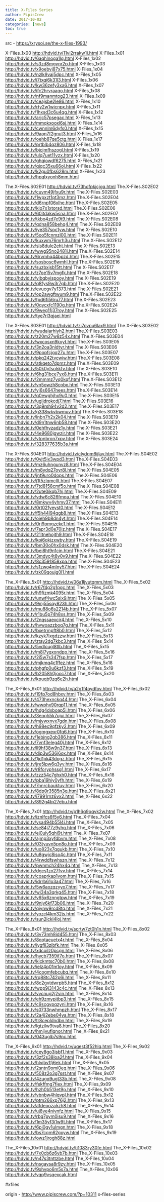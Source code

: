 ```yaml
---
title: X-Files Series
author: PipisCrew
date: 2017-10-02
categories: [news]
toc: true
---
```


src - https://xrysoi.se/the-x-files-1993/

X-Files_1x00	http://hdvid.tv/11vi2rrakw1i.html
X-Files_1x01	http://hdvid.tv/6aqhlnoga1lg.html
X-Files_1x02	http://hdvid.tv/s3zd8mgynr2p.html
X-Files_1x03	http://hdvid.tv/x9oebvj87x75.html
X-Files_1x04	http://hdvid.tv/nzlk9vaj5dpc.html
X-Files_1x05	http://hdvid.tv/i7txqi6k31l3.html
X-Files_1x06	http://hdvid.tv/kw36zefy3xa6.html
X-Files_1x07	http://hdvid.tv/ifc2hrvraaqo.html
X-Files_1x08	http://hdvid.tv/nf9manmtog23.html
X-Files_1x09	http://hdvid.tv/ceajsbe2le86.html
X-Files_1x10	http://hdvid.tv/rty2w1wicnpx.html
X-Files_1x11	http://hdvid.tv/1hxsd3c6u4qg.html
X-Files_1x12	http://hdvid.tv/arjc57psegac.html
X-Files_1x13	http://hdvid.tv/mmqkxooxl6sj.html
X-Files_1x14	http://hdvid.tv/cwnnlm6dyfs0.html
X-Files_1x15	http://hdvid.tv/9aon7f2gnut3.html
X-Files_1x16	http://hdvid.tv/oehb87qe5ctg.html
X-Files_1x17	http://hdvid.tv/prtblb4qz806.html
X-Files_1x18	http://hdvid.tv/bjcjmfhszogl.html
X-Files_1x19	http://hdvid.tv/ulq7uet11vzx.html
X-Files_1x20	http://hdvid.tv/ghqiowdf6275.html
X-Files_1x21	http://hdvid.tv/qjqc35xu66ol.html
X-Files_1x22	http://hdvid.tv/k2gu0fbs628m.html
X-Files_1x23	http://hdvid.tv/hpqlxyonh8mm.html

The.X-Files.S02E01	http://hdvid.tv/73hofpkjcjgq.html
The.X-Files.S02E02	http://hdvid.tv/cuvm49jfxu9r.html
The.X-Files.S02E03	http://hdvid.tv/1wpxzt1pt3mz.html
The.X-Files.S02E04	http://hdvid.tv/d6rnpf06xlhe.html
The.X-Files.S02E05	http://hdvid.tv/klo7x1xtorsd.html
The.X-Files.S02E06	http://hdvid.tv/60itdakw5sna.html
The.X-Files.S02E07	http://hdvid.tv/tkbo4zd7e9t9.html
The.X-Files.S02E08	http://hdvid.tv/qdna858behq4.html
The.X-Files.S02E09	http://hdvid.tv/iye357spc1yw.html
The.X-Files.S02E10	http://hdvid.tv/5oo5fcnmzl00.html
The.X-Files.S02E11	http://hdvid.tv/kuxwm76mrh3u.html
The.X-Files.S02E12	http://hdvid.tv/sls8dule2eht.html
The.X-Files.S02E13	http://hdvid.tv/wwg95no2481i.html
The.X-Files.S02E14	http://hdvid.tv/6rvmhq44bpzd.html
The.X-Files.S02E15	http://hdvid.tv/sosbosc6wmhl.html
The.X-Files.S02E16	http://hdvid.tv/suzbxjsb15tt.html
The.X-Files.S02E17	http://hdvid.tv/z7oe15v7mgfk.html
The.X-Files.S02E18	http://hdvid.tv/vlbqbyispooy.html
The.X-Files.S02E19	http://hdvid.tv/q8fys9w3r7gb.html
The.X-Files.S02E20	http://hdvid.tv/evucgv7y1373.html
The.X-Files.S02E21	http://hdvid.tv/op2awgftwum9.html
The.X-Files.S02E22	http://hdvid.tv/tpd6fi56ru77.html
The.X-Files.S02E23	http://hdvid.tv/0qycxfc1190g.html
The.X-Files.S02E24	http://hdvid.tv/9weg11j37roy.html
The.X-Files.S02E25	http://hdvid.tv/tye7rl3qjaei.html

The.X-Files.S03E01	http://hdvid.tv/zi7ovpu6lax9.html
The.X-Files.S03E02	http://hdvid.tv/wudaiarhiyh2.html
The.X-Files.S03E03	http://hdvid.tv/z20m27w8z54x.html
The.X-Files.S03E04	http://hdvid.tv/wxcosxn9kvyt.html
The.X-Files.S03E05	http://hdvid.tv/3n2oa3nldtyr.html
The.X-Files.S03E06	http://hdvid.tv/9popfcjgq27u.html
The.X-Files.S03E07	http://hdvid.tv/pkq242tvcwiw.html
The.X-Files.S03E08	http://hdvid.tv/atkqeto7dpmz.html
The.X-Files.S03E09	http://hdvid.tv/50k0yfso5kfv.html
The.X-Files.S03E10	http://hdvid.tv/6hg31bce7yx8.html
The.X-Files.S03E11	http://hdvid.tv/2mmmz7yq0kqf.html
The.X-Files.S03E12	http://hdvid.tv/vn5owzh8cpbx.html
The.X-Files.S03E13	http://hdvid.tv/vj6s6647nees.html
The.X-Files.S03E14	http://hdvid.tv/q0ewghjhx9u0.html
The.X-Files.S03E15	http://hdvid.tv/ugljdrokcdj7.html
The.X-Files.S03E16	http://hdvid.tv/3q9rsh94v2d2.html
The.X-Files.S03E17	http://hdvid.tv/g338wkvbwmuv.html
The.X-Files.S03E18	http://hdvid.tv/lnbn7h2x2k04.html
The.X-Files.S03E19	http://hdvid.tv/d9n1tnw6nb58.html
The.X-Files.S03E20	http://hdvid.tv/0ehfhyzadz1y.html
The.X-Files.S03E21	http://hdvid.tv/4e9680jgwzir.html
The.X-Files.S03E22	http://hdvid.tv/vtpnbron7xpv.html
The.X-Files.S03E24	http://hdvid.tv/328377635b3s.html

The.X-Files.S04E01	http://hdvid.tv/clydqm6ijlay.html
The.X-Files.S04E02	http://hdvid.tv/0yjt5ix3wpd3.html
The.X-Files.S04E03	http://hdvid.tv/mz6uhngunvz8.html
The.X-Files.S04E04	http://hdvid.tv/m8ydq27oyr8l.html
The.X-Files.S04E05	http://hdvid.tv/jnt9uro0dops.html
The.X-Files.S04E06	http://hdvid.tv/j1t5zlqmcllt.html
The.X-Files.S04E07	http://hdvid.tv/7td8158cmf5o.html
The.X-Files.S04E08	http://hdvid.tv/2ute0ikqb7hj.html
The.X-Files.S04E09	http://hdvid.tv/vdw6c826fmqa.html
The.X-Files.S04E10	http://hdvid.tv/8mkwv4yhmv37.html
The.X-Files.S04E11	http://hdvid.tv/0rt02fyeyst0.html
The.X-Files.S04E12	http://hdvid.tv/f5h44l94qgb8.html
The.X-Files.S04E13	http://hdvid.tv/oieh9b8dn4yt.html
The.X-Files.S04E14	http://hdvid.tv/0rj9omgzekc1.html
The.X-Files.S04E15	http://hdvid.tv/7apr3d0e70iz.html
The.X-Files.S04E17	http://hdvid.tv/21ltnehojth9.html
The.X-Files.S04E18	http://hdvid.tv/koi6qkjzxwby.html
The.X-Files.S04E19	http://hdvid.tv/bm30o0hx0dsk.html
The.X-Files.S04E20	http://hdvid.tv/bei8ht9n1cin.html
The.X-Files.S04E21	http://hdvid.tv/3mdyc4t8v0v9.html
The.X-Files.S04E22	http://hdvid.tv/8c3591858xpa.html
The.X-Files.S04E23	http://hdvid.tv/s1zwo4mlny57.html
The.X-Files.S04E24	http://hdvid.tv/zk09qoujg0l1.html

The_X-Files_5x01	http://hdvid.tv/06a1ljvutqmm.html
The_X-Files_5x02	http://hdvid.tv/r67f4g2g1pgc.html
The_X-Files_5x03	http://hdvid.tv/h9fizmk4095r.html
The_X-Files_5x04	http://hdvid.tv/unwf4wc5six9.html
The_X-Files_5x05	http://hdvid.tv/9mj55sqy823h.html
The_X-Files_5x06	http://hdvid.tv/mu88o6s2214b.html
The_X-Files_5x07	http://hdvid.tv/r1bu5p74h8xs.html
The_X-Files_5x09	http://hdvid.tv/2nqssaexcir4.html
The_X-Files_5x10	http://hdvid.tv/hvwoazzboq7g.html
The_X-Files_5x11	http://hdvid.tv/bxetrmpft8b0.html
The_X-Files_5x12	http://hdvid.tv/kzyk7ixgdzzw.html
The_X-Files_5x13	http://hdvid.tv/ztay2dg7kbc3.html
The_X-Files_5x14	http://hdvid.tv/5vdlcugl8tlb.html
The_X-Files_5x15	http://hdvid.tv/m8l7yqxondpp.html
The_X-Files_5x16	http://hdvid.tv/2i5w7s347fsp.html
The_X-Files_5x17	http://hdvid.tv/mjkmq4c1ffez.html
The_X-Files_5x18	http://hdvid.tv/phgfp0u6kzf3.html
The_X-Files_5x19	http://hdvid.tv/b2058h0jooc7.html
The_X-Files_5x20	http://hdvid.tv/kpuqb9zq6e2h.html

The_X-Files_6x01	http://hdvid.tv/a2g1f4oydfov.html
The_X-Files_6x02	http://hdvid.tv/19fp7od8hbxv.html
The_X-Files_6x03	http://hdvid.tv/473hexnckq44.html
The_X-Files_6x04	http://hdvid.tv/wwphx90rqp11.html
The_X-Files_6x05	http://hdvid.tv/hdg4dxboap5i.html
The_X-Files_6x06	http://hdvid.tv/3enqh5k7ujui.html
The_X-Files_6x07	http://hdvid.tv/mjywxnvx7gdn.html
The_X-Files_6x08	http://hdvid.tv/h98ec9qfzky2.html
The_X-Files_6x09	http://hdvid.tv/ogmgxexr0fq6.html
The_X-Files_6x10	http://hdvid.tv/1ebjng2gb386.html
The_X-Files_6x11	http://hdvid.tv/7vnf3eleg40j.html
The_X-Files_6x12	http://hdvid.tv/ll9hf38w9n37.html
The_X-Files_6x13	http://hdvid.tv/dip3w536j6ox.html
The_X-Files_6x14	http://hdvid.tv/1jd1pk43dogz.html
The_X-Files_6x15	http://hdvid.tv/jre5lpw6q3yv.html
The_X-Files_6x16	http://hdvid.tv/r8foryphssg1.html
The_X-Files_6x17	http://hdvid.tv/zzz54c7ghxh0.html
The_X-Files_6x18	http://hdvid.tv/pba19hiy0yfh.html
The_X-Files_6x19	http://hdvid.tv/7nnrcbauktuv.html
The_X-Files_6x20	http://hdvid.tv/8dp0r3585n3q.html
The_X-Files_6x21	http://hdvid.tv/i7991rnz6vx2.html
The_X-Files_6x22	http://hdvid.tv/892g4tp27ebu.html

The_X-Files_7x01	http://hdvid.tv/p1h6q9oqvk2w.html
The_X-Files_7x02	http://hdvid.tv/iznlfcs6f5y6.html
The_X-Files_7x04	http://hdvid.tv/vsa494b55l4i.html
The_X-Files_7x05	http://hdvid.tv/se84j77z9yhq.html
The_X-Files_7x06	http://hdvid.tv/ej0uiv5qhi9t.html
The_X-Files_7x07	http://hdvid.tv/ajmp3xyfdbvm.html
The_X-Files_7x08	http://hdvid.tv/03tyuvn5pn8o.html
The_X-Files_7x09	http://hdvid.tv/uo823x7qgukb.html
The_X-Files_7x10	http://hdvid.tv/u8gwjc8iso4c.html
The_X-Files_7x11	http://hdvid.tv/4rwddfswhszn.html
The_X-Files_7x12	http://hdvid.tv/pwnmch24hx4q.html
The_X-Files_7x13	http://hdvid.tv/dgcs1zo27fvv.html
The_X-Files_7x14	http://hdvid.tv/coaprkap1vom.html
The_X-Files_7x15	http://hdvid.tv/idrrb61o3a47.html
The_X-Files_7x16	http://hdvid.tv/5w6aozqzyyo7.html
The_X-Files_7x17	http://hdvid.tv/wi34a3qrkg45.html
The_X-Files_7x18	http://hdvid.tv/v65x6znngtpw.html
The_X-Files_7x19	http://hdvid.tv/9njv6kf73b06.html
The_X-Files_7x20	http://hdvid.tv/qjynw9rcd8tq.html
The_X-Files_7x21	http://hdvid.tv/yozcl4km32js.html
The_X-Files_7x22	http://hdvid.tv/sun2ickl4loj.html

The_X-Files_8x01	http://hdvid.tv/scrtw7zt0h1n.html
The_X-Files_8x02	http://hdvid.tv/3v73mh8id455.html
The_X-Files_8x03	http://hdvid.tv/8qotaeuetx4r.html
The_X-Files_8x04	http://hdvid.tv/iygfli3zibfk.html
The_X-Files_8x05	http://hdvid.tv/xdcoilz0pcgn.html
The_X-Files_8x06	http://hdvid.tv/hycb7359if7o.html
The_X-Files_8x07	http://hdvid.tv/kickmtsc70b0.html
The_X-Files_8x08	http://hdvid.tv/ielz4p01m1oy.html
The_X-Files_8x09	http://hdvid.tv/4cogmfebcubq.html
The_X-Files_8x10	http://hdvid.tv/rq88tc742p6i.html
The_X-Files_8x11	http://hdvid.tv/8c2gvtdwrpb5.html
The_X-Files_8x12	http://hdvid.tv/wpp9j3143c4c.html
The_X-Files_8x13	http://hdvid.tv/vycnug2j2vin.html
The_X-Files_8x14	http://hdvid.tv/eh9zmypjtbp3.html
The_X-Files_8x15	http://hdvid.tv/c9scgypqzyni.html
The_X-Files_8x16	http://hdvid.tv/s0733nwhmpzh.html
The_X-Files_8x17	http://hdvid.tv/2a4j2ebe04ya.html
The_X-Files_8x18	http://hdvid.tv/tr8cepldndbn.html
The_X-Files_8x19	http://hdvid.tv/lgtzilw9tva8.html
The_X-Files_8x20	http://hdvid.tv/hmijvuflqnor.html
The_X-Files_8x21	http://hdvid.tv/043uglb7s9nc.html

The_X-Files_9x01	http://hdvid.tv/uqest3f52hlq.html
The_X-Files_9x02	http://hdvid.tv/cey8go3isbf1.html
The_X-Files_9x03	http://hdvid.tv/3zf2s38loa2f.html
The_X-Files_9x04	http://hdvid.tv/hlvjbv1fj6ek.html
The_X-Files_9x05	http://hdvid.tv/2sntn9omi0eq.html
The_X-Files_9x06	http://hdvid.tv/508z2o3g7sst.html
The_X-Files_9x07	http://hdvid.tv/4zugq9ugt33b.html
The_X-Files_9x08	http://hdvid.tv/fekffmg7fiex.html
The_X-Files_9x09	http://hdvid.tv/hzh0b513et9p.html
The_X-Files_9x10	http://hdvid.tv/vbnbw4hlqvpl.html
The_X-Files_9x12	http://hdvid.tv/ptm266xp76j2.html
The_X-Files_9x13	http://hdvid.tv/a1deooza5zh8.html
The_X-Files_9x14	http://hdvid.tv/uj8ve4nivnfz.html
The_X-Files_9x15	http://hdvid.tv/rbg7pym0isu9.html
The_X-Files_9x16	http://hdvid.tv/1m35yf3i1w9t.html
The_X-Files_9x17	http://hdvid.tv/6pi0gy1ulmgn.html
The_X-Files_9x18	http://hdvid.tv/bs7cqm62gxyw.html
The_X-Files_9x19	http://hdvid.tv/owz1jrogh88z.html

The_X-Files_10x01	http://hdvid.tv/ti1083ry30fe.html
The_X-Files_10x02	http://hdvid.tv/7x0cb6z6yb7b.html
The_X-Files_10x03	http://hdvid.tv/n47s3tnttzbe.html
The_X-Files_10x04	http://hdvid.tv/nsgaysa8r9zy.html
The_X-Files_10x05	http://hdvid.tv/9xhvpo6m5s7a.html
The_X-Files_10x06	http://hdvid.tv/vqp9vsqexcak.html

#xfiles

origin - http://www.pipiscrew.com/?p=10311 x-files-series